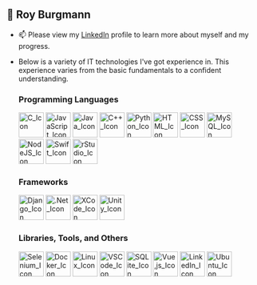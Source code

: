  <h2>👋 Roy Burgmann</h2> 

- 📫 Please view my <a href="linkedin.com/in/roy-burgmann-0a59bb228">LinkedIn</a> profile to learn more about myself and my progress.
- Below is a variety of IT technologies I've got experience in. This experience varies from the basic fundamentals to a confident understanding.
    <h3>Programming Languages</h3>
    <img width="50px "src="https://cdn.jsdelivr.net/gh/devicons/devicon/icons/c/c-original.svg" alt="C_Icon">
    <img width="50px "src="https://cdn.jsdelivr.net/gh/devicons/devicon/icons/javascript/javascript-plain.svg" alt="JavaScript_Icon">
    <img width="50px" src="https://cdn.jsdelivr.net/gh/devicons/devicon/icons/java/java-original.svg" alt="Java_Icon">
    <img width="50px" src="https://cdn.jsdelivr.net/gh/devicons/devicon/icons/cplusplus/cplusplus-original.svg" alt="C++_Icon">
    <img width="50px" src="https://cdn.jsdelivr.net/gh/devicons/devicon/icons/python/python-original.svg" alt="Python_Icon">
    <img width="50px" src="https://cdn.jsdelivr.net/gh/devicons/devicon/icons/html5/html5-original.svg" alt="HTML_Icon">
    <img width="50px" src="https://cdn.jsdelivr.net/gh/devicons/devicon/icons/css3/css3-original.svg" alt="CSS_Icon">
    <img width="50px" src="https://cdn.jsdelivr.net/gh/devicons/devicon/icons/mysql/mysql-original-wordmark.svg" alt="MySQL_Icon">
    <img width="50px" src="https://cdn.jsdelivr.net/gh/devicons/devicon/icons/nodejs/nodejs-original.svg" alt="NodeJS_Icon">
    <img width="50px" src="https://cdn.jsdelivr.net/gh/devicons/devicon/icons/swift/swift-original.svg" alt="Swift_Icon">
    <img width="50px" src="https://cdn.jsdelivr.net/gh/devicons/devicon/icons/rstudio/rstudio-original.svg" alt="rStudio_Icon">


    <h3>Frameworks</h3>
    <img width="50px" src="https://cdn.jsdelivr.net/gh/devicons/devicon/icons/django/django-plain-wordmark.svg" alt="Django_Icon">
    <img width="50px" src="https://cdn.jsdelivr.net/gh/devicons/devicon/icons/dotnetcore/dotnetcore-original.svg" alt=".Net_Icon">
    <img width="50px" src="https://cdn.jsdelivr.net/gh/devicons/devicon/icons/xcode/xcode-original.svg" alt="XCode_Icon">
    <img width="50px" src="https://cdn.jsdelivr.net/gh/devicons/devicon/icons/unity/unity-original-wordmark.svg" alt="Unity_Icon">



    <h3>Libraries, Tools, and Others</h3>
    <img width="50px "src="https://cdn.jsdelivr.net/gh/devicons/devicon/icons/selenium/selenium-original.svg" alt="Selenium_Icon">
    <img width="50px" src="https://cdn.jsdelivr.net/gh/devicons/devicon/icons/docker/docker-original-wordmark.svg" alt="Docker_Icon"> 
    <img width="50px" src="https://cdn.jsdelivr.net/gh/devicons/devicon/icons/linux/linux-original.svg" alt="Linux_Icon">
    <img width="50px" src="https://cdn.jsdelivr.net/gh/devicons/devicon/icons/vscode/vscode-original.svg" alt="VSCode_Icon">
    <img width="50px" src="https://cdn.jsdelivr.net/gh/devicons/devicon/icons/sqlite/sqlite-original-wordmark.svg" alt="SQLite_Icon">
    <img width="50px" src="https://cdn.jsdelivr.net/gh/devicons/devicon/icons/vuejs/vuejs-original-wordmark.svg" alt="Vue,js_Icon">
    <img width="50px" src="https://cdn.jsdelivr.net/gh/devicons/devicon/icons/linkedin/linkedin-original.svg" alt="LinkedIn_Icon">
    <img width="50px" src="https://cdn.jsdelivr.net/gh/devicons/devicon/icons/ubuntu/ubuntu-plain-wordmark.svg" alt="Ubuntu_Icon">
   


<!---
royburgmann/royburgmann is a ✨ special ✨ repository because its `README.md` (this file) appears on your GitHub profile.
You can click the Preview link to take a look at your changes.
--->
